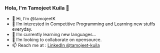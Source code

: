 ### Hola, I'm Tamojeet Kuila 👋

- 👋 Hi, I’m @tamojeetK
- 👀 I’m interested in Competitive Programming and Learning new stuffs everyday.
- 🌱 I’m currently learning new languages...
- 🤔 I’m looking to collaborate on opensource.
- 📫 Reach me at : [LinkedIn @tamojeet-kuila](https://linkedin.com/in/tamojeet-kuila-08974b1b7/)
